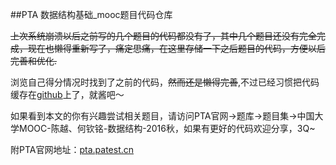 ##PTA 数据结构基础_mooc题目代码仓库

~~上次系统崩溃以后之前写的几个题目的代码都没有了，其中几个题目还没有完全完成，现在也懒得重新写了，痛定思痛，在这里存储一下之后题目的代码，方便以后完善和优化.~~

浏览自己得分情况时找到了之前的代码，~~然而还是懒得完善~~,不过已经习惯把代码缓存在[github](https://github.com/wonderjeo/PTA_mooc_DS_test.git)上了，就酱吧～

如果看到本文的你有兴趣尝试相关题目，请访问PTA官网->题库->题目集->中国大学MOOC-陈越、何钦铭-数据结构-2016秋，如果有更好的代码欢迎分享，3Q~

附PTA官网地址：[pta.patest.cn](https://pta.patest.cn "PTA官网首页")
